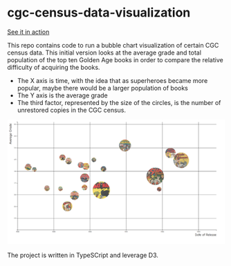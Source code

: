 # cgc-census-data-visualization

[See it in action](https://roblarsen.org/cgc-census-data-visualization/)

      
This repo contains code to run a bubble chart visualization of certain CGC census data.
This initial version looks at the average grade and total population of the top ten
Golden Age books in order to compare the relative difficulty of acquiring the books.

- The X axis is time, with the idea that as superheroes became more popular, maybe there would be a larger population of books
- The Y axis is the average grade
- The third factor, represented by the size of the circles, is the number of unrestored copies in the CGC census.

<img src="dataviz.png">

The project is written in TypeSCript and leverage D3.
